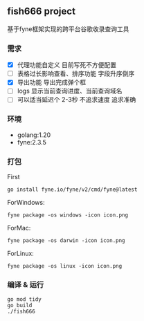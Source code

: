 ## fish666 project
基于fyne框架实现的跨平台谷歌收录查询工具

### 需求
- [x] 代理功能自定义 目前写死不方便配置
- [ ] 表格过长影响查看、排序功能 字段升序倒序
- [x] 导出功能 导出完成弹个框
- [ ] logs  显示当前查询进度、当前查询域名
- [ ] 可以适当延迟个 2-3秒 不追求速度 追求准确

### 环境
- golang:1.20
- fyne:2.3.5

### 打包
First
```shell
go install fyne.io/fyne/v2/cmd/fyne@latest
```
ForWindows:
```shell
fyne package -os windows -icon icon.png
```
ForMac:
```shell
fyne package -os darwin -icon icon.png
```
ForLinux:
```shell
fyne package -os linux -icon icon.png
```
### 编译 & 运行
```shell
go mod tidy
go build
./fish666
```


